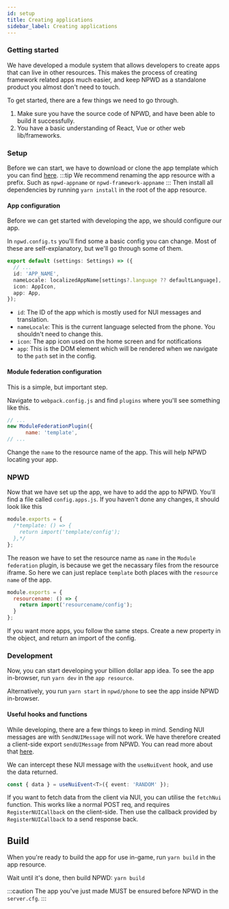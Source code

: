 ```yaml
---
id: setup 
title: Creating applications
sidebar_label: Creating applications
---
```


### Getting started

We have developed a module system that allows developers to create apps that can live in other resources. This makes the
process of creating framework related apps much easier, and keep NPWD as a standalone product you almost don't need to
touch.

To get started, there are a few things we need to go through.

1. Make sure you have the source code of NPWD, and have been able to build it successfully.
2. You have a basic understanding of React, Vue or other web lib/frameworks.


### Setup
Before we can start, we have to download or clone the app template which you can find [here](https://github.com/project-error/npwd-app-template).
:::tip
We recommend renaming the app resource with a prefix. Such as `npwd-appname` or `npwd-framework-appname`
:::
Then install all dependencies by running `yarn install` in the root of the app resource.

#### App configuration
Before we can get started with developing the app, we should configure our app.

In `npwd.config.ts` you'll find some a basic config you can change. Most of these are self-explanatory, but we'll go through some of them.

```ts
export default (settings: Settings) => ({
  // ...
  id: 'APP_NAME',
  nameLocale: localizedAppName[settings?.language ?? defaultLanguage],
  icon: AppIcon,
  app: App,
});
```

- `id`: The ID of the app which is mostly used for NUI messages and translation.
- `nameLocale`: This is the current language selected from the phone. You shouldn't need to change this.
- `icon`: The app icon used on the home screen and for notifications
- `app`: This is the DOM element which will be rendered when we navigate to the `path` set in the config.

#### Module federation configuration
This is a simple, but important step.

Navigate to `webpack.config.js` and find `plugins` where you'll see something like this.
```js
// ...
new ModuleFederationPlugin({
      name: 'template',
// ...
```
Change the `name` to the resource name of the app. This will help NPWD locating your app.


### NPWD
Now that we have set up the app, we have to add the app to NPWD. You'll find a file called `config.apps.js`.
If you haven't done any changes, it should look like this
```js
module.exports = {
  /*template: () => {
    return import('template/config');
  },*/
};
```
The reason we have to set the resource name as `name` in the `Module federation` plugin, is because we get the necassary files from the resource iframe. So here we can just replace `template` both places with the `resource name` of the app.

```js
module.exports = {
  resourcename: () => {
    return import('resourcename/config');
  }
};
```
If you want more apps, you follow the same steps. Create a new property in the object, and return an import of the config.


### Development
Now, you can start developing your billion dollar app idea. To see the app in-browser, run `yarn dev` in the `app resource`.

Alternatively, you run `yarn start` in `npwd/phone` to see the app inside NPWD in-browser.

#### Useful hooks and functions
While developing, there are a few things to keep in mind. Sending NUI messages are with `SendNUIMessage` will not work. We have therefore created a client-side export `sendUIMessage` from NPWD. You can read more about that [here](https://projecterror.dev/docs/npwd/api/client-exports).

We can intercept these NUI message with the `useNuiEvent` hook, and use the data returned.
```ts
const { data } = useNuiEvent<T>({ event: 'RANDOM' });
```

If you want to fetch data from the client via NUI, you can utilise the `fetchNui` function. This works like a normal POST req, and requires `RegisterNUICallback` on the client-side. Then use the callback provided by `RegisterNUICallback` to a send response back.

## Build
When you're ready to build the app for use in-game, run `yarn build` in the app resource. 

Wait until it's done, then build NPWD: `yarn build`

:::caution
The app you've just made MUST be ensured before NPWD in the `server.cfg`.
:::
